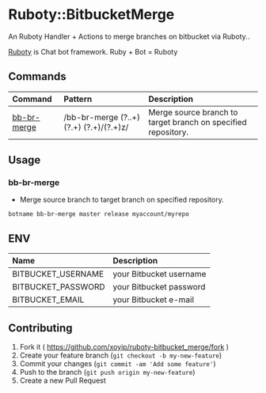 # Ruboty::BitbucketMerge

An Ruboty Handler + Actions to merge branches on bitbucket via Ruboty..

[Ruboty](https://github.com/r7kamura/ruboty) is Chat bot framework. Ruby + Bot = Ruboty

## Commands

|Command|Pattern|Description|
|:--|:--|:--|
|[bb-br-merge](#bb-br-merge)|/bb-br-merge (?<source>..+) (?<target>.+) (?<team>.+)/(?<repo>.+)z/|Merge source branch to target branch on specified repository.|

## Usage
### bb-br-merge
* Merge source branch to target branch on specified repository.

~~~
botname bb-br-merge master release myaccount/myrepo
~~~

## ENV

|Name|Description|
|:--|:--|
|BITBUCKET_USERNAME|your Bitbucket username|
|BITBUCKET_PASSWORD|your Bitbucket password|
|BITBUCKET_EMAIL|your Bitbucket e-mail|

## Contributing

1. Fork it ( https://github.com/xoyip/ruboty-bitbucket_merge/fork )
2. Create your feature branch (`git checkout -b my-new-feature`)
3. Commit your changes (`git commit -am 'Add some feature'`)
4. Push to the branch (`git push origin my-new-feature`)
5. Create a new Pull Request
